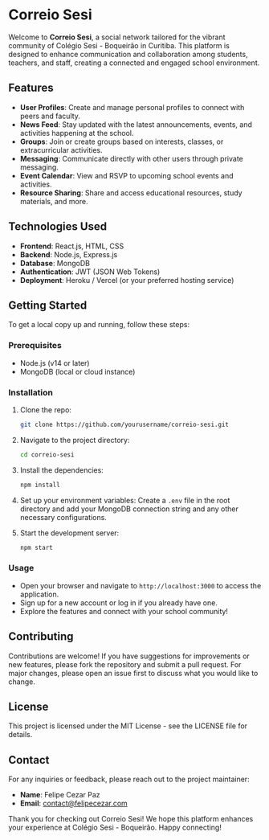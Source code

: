 # Correio Sesi

Welcome to **Correio Sesi**, a social network tailored for the vibrant community of Colégio Sesi - Boqueirão in Curitiba. This platform is designed to enhance communication and collaboration among students, teachers, and staff, creating a connected and engaged school environment.

## Features

- **User Profiles**: Create and manage personal profiles to connect with peers and faculty.
- **News Feed**: Stay updated with the latest announcements, events, and activities happening at the school.
- **Groups**: Join or create groups based on interests, classes, or extracurricular activities.
- **Messaging**: Communicate directly with other users through private messaging.
- **Event Calendar**: View and RSVP to upcoming school events and activities.
- **Resource Sharing**: Share and access educational resources, study materials, and more.

## Technologies Used

- **Frontend**: React.js, HTML, CSS
- **Backend**: Node.js, Express.js
- **Database**: MongoDB
- **Authentication**: JWT (JSON Web Tokens)
- **Deployment**: Heroku / Vercel (or your preferred hosting service)

## Getting Started

To get a local copy up and running, follow these steps:

### Prerequisites

- Node.js (v14 or later)
- MongoDB (local or cloud instance)

### Installation

1. Clone the repo:
   ```bash
   git clone https://github.com/yourusername/correio-sesi.git
   ```

2. Navigate to the project directory: 
   ```bash
   cd correio-sesi
   ```

3. Install the dependencies: 
   ```bash
   npm install
   ```

4. Set up your environment variables: 
   Create a `.env` file in the root directory and add your MongoDB connection string and any other necessary configurations.

5. Start the development server: 
   ```bash
   npm start
   ```

### Usage

- Open your browser and navigate to `http://localhost:3000` to access the application.
- Sign up for a new account or log in if you already have one.
- Explore the features and connect with your school community!

## Contributing

Contributions are welcome! If you have suggestions for improvements or new features, please fork the repository and submit a pull request. For major changes, please open an issue first to discuss what you would like to change.

## License

This project is licensed under the MIT License - see the LICENSE file for details.

## Contact

For any inquiries or feedback, please reach out to the project maintainer:

- **Name**: Felipe Cezar Paz
- **Email**: contact@felipecezar.com

Thank you for checking out Correio Sesi! We hope this platform enhances your experience at Colégio Sesi - Boqueirão. Happy connecting!
